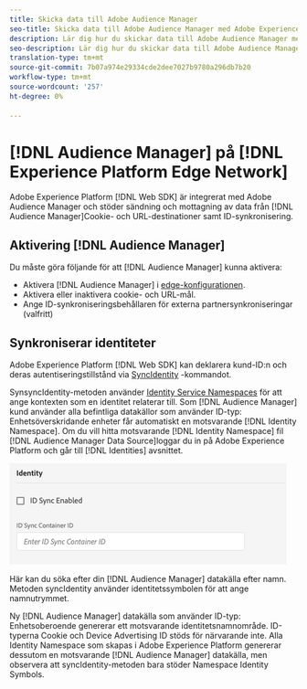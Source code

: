 ```yaml
---
title: Skicka data till Adobe Audience Manager
seo-title: Skicka data till Adobe Audience Manager med Adobe Experience Platform Web SDK
description: Lär dig hur du skickar data till Adobe Audience Manager med Experience Platform Web SDK
seo-description: Lär dig hur du skickar data till Adobe Audience Manager med Experience Platform Web SDK
translation-type: tm+mt
source-git-commit: 7b07a974e29334cde2dee7027b9780a296db7b20
workflow-type: tm+mt
source-wordcount: '257'
ht-degree: 0%

---
```



# [!DNL Audience Manager] på [!DNL Experience Platform Edge Network]

Adobe Experience Platform [!DNL Web SDK] är integrerat med Adobe Audience Manager och stöder sändning och mottagning av data från [!DNL Audience Manager]Cookie- och URL-destinationer samt ID-synkronisering.

## Aktivering [!DNL Audience Manager]

Du måste göra följande för att [!DNL Audience Manager] kunna aktivera:

- Aktivera [!DNL Audience Manager] i [edge-konfigurationen](../../fundamentals/edge-configuration.md).
- Aktivera eller inaktivera cookie- och URL-mål.
- Ange ID-synkroniseringsbehållaren för externa partnersynkroniseringar (valfritt)

## Synkroniserar identiteter

Adobe Experience Platform [!DNL Web SDK] kan deklarera kund-ID:n och deras autentiseringstillstånd via [SyncIdentity](../../fundamentals/identity.md) -kommandot.

SynsyncIdentity-metoden använder [Identity Service Namespaces](../../../identity/../identity-service/namespaces.md) för att ange kontexten som en identitet relaterar till. Som [!DNL Audience Manager] kund använder alla befintliga datakällor som använder ID-typ: Enhetsöverskridande enheter får automatiskt en motsvarande [!DNL Identity Namespace]. Om du vill hitta motsvarande [!DNL Identity Namespace] fil [!DNL Audience Manager Data Source]loggar du in på Adobe Experience Platform och går till [!DNL Identities] avsnittet.

![Vy över namnutrymmesgränssnittet](../../../assets/edge_configuration_identity.png)

Här kan du söka efter din [!DNL Audience Manager] datakälla efter namn. Metoden syncIdentity använder identitetssymbolen för att ange namnutrymmet.

Ny [!DNL Audience Manager] datakälla som använder ID-typ: Enhetsoberoende genererar ett motsvarande identitetsnamnområde. ID-typerna Cookie och Device Advertising ID stöds för närvarande inte. Alla Identity Namespace som skapas i Adobe Experience Platform genererar dessutom en motsvarande [!DNL Audience Manager] datakälla, men observera att syncIdentity-metoden bara stöder Namespace Identity Symbols.
